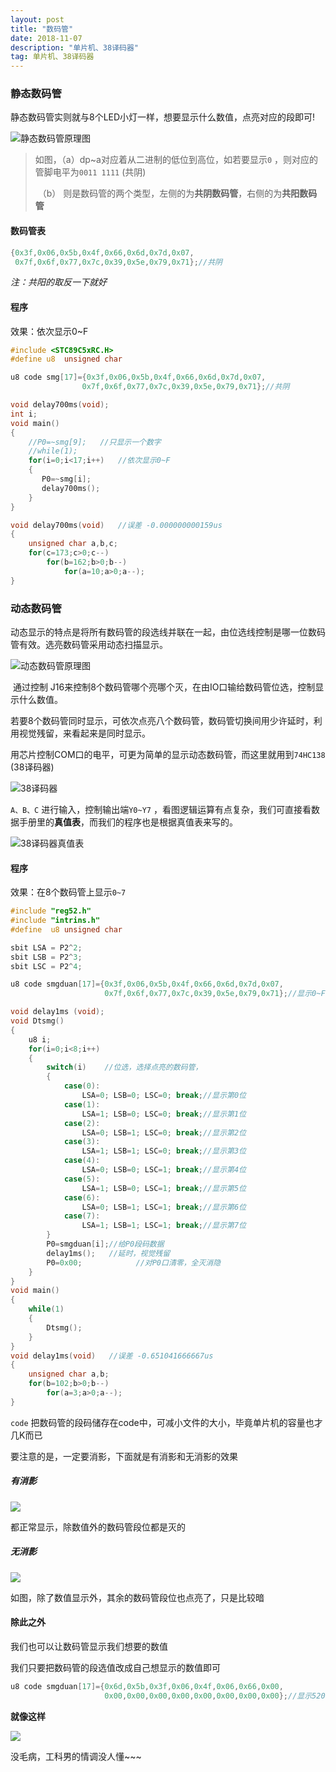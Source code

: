 ```yaml
---
layout: post
title: "数码管"
date: 2018-11-07 
description: "单片机、38译码器"
tag: 单片机、38译码器
---
```



### 静态数码管	

​	静态数码管实则就与8个LED小灯一样，想要显示什么数值，点亮对应的段即可!

![静态数码管原理图](https://FXHao.github.io/images/posts/数码管/静态数码管原理图.png)



> 如图，（a）dp~a对应着从二进制的低位到高位，如若要显示`0` ，则对应的管脚电平为`0011 1111` (共阴)	
>
> ​              （b） 则是数码管的两个类型，左侧的为**共阴数码管**，右侧的为**共阳数码管**

#### 数码管表	

```c
{0x3f,0x06,0x5b,0x4f,0x66,0x6d,0x7d,0x07,
 0x7f,0x6f,0x77,0x7c,0x39,0x5e,0x79,0x71};//共阴
```

*注：共阳的取反一下就好*

#### 程序

效果：依次显示0~F

```c
#include <STC89C5xRC.H>
#define u8  unsigned char

u8 code smg[17]={0x3f,0x06,0x5b,0x4f,0x66,0x6d,0x7d,0x07,
				0x7f,0x6f,0x77,0x7c,0x39,0x5e,0x79,0x71};//共阴

void delay700ms(void);
int i;
void main()
{	
	//P0=~smg[9];  	//只显示一个数字
	//while(1);
	for(i=0;i<17;i++)	//依次显示0~F
	{
	   P0=~smg[i];
	   delay700ms();
	}
}

void delay700ms(void)   //误差 -0.000000000159us
{
    unsigned char a,b,c;
    for(c=173;c>0;c--)
        for(b=162;b>0;b--)
            for(a=10;a>0;a--);
}
```



### 动态数码管

​	动态显示的特点是将所有数码管的段选线并联在一起，由位选线控制是哪一位数码管有效。选亮数码管采用动态扫描显示。

![动态数码管原理图](https://FXHao.github.io/images/posts/数码管/动态数码管原理图.jpg)



​	通过控制 J16来控制8个数码管哪个亮哪个灭，在由IO口输给数码管位选，控制显示什么数值。

​	若要8个数码管同时显示，可依次点亮八个数码管，数码管切换间用少许延时，利用视觉残留，来看起来是同时显示。

​	用芯片控制COM口的电平，可更为简单的显示动态数码管，而这里就用到` 74HC138 ` (38译码器)



![38译码器](https://FXHao.github.io/images/posts/数码管/38译码器.png)



`A、B、C` 进行输入，控制输出端`Y0~Y7` ，看图逻辑运算有点复杂，我们可直接看数据手册里的**真值表**，而我们的程序也是根据真值表来写的。

![38译码器真值表](https://FXHao.github.io/images/posts/数码管/38译码器真值表.png)



#### 程序

效果：在8个数码管上显示`0~7`

```c
#include "reg52.h"
#include "intrins.h"
#define  u8 unsigned char

sbit LSA = P2^2;
sbit LSB = P2^3;
sbit LSC = P2^4;

u8 code smgduan[17]={0x3f,0x06,0x5b,0x4f,0x66,0x6d,0x7d,0x07,
					 0x7f,0x6f,0x77,0x7c,0x39,0x5e,0x79,0x71};//显示0~F的值

void delay1ms (void);
void Dtsmg()
{
	u8 i;
	for(i=0;i<8;i++)
	{
		switch(i)	 //位选，选择点亮的数码管，
		{
			case(0):
				LSA=0; LSB=0; LSC=0; break;//显示第0位
			case(1):
				LSA=1; LSB=0; LSC=0; break;//显示第1位
			case(2):
				LSA=0; LSB=1; LSC=0; break;//显示第2位
			case(3):
				LSA=1; LSB=1; LSC=0; break;//显示第3位
			case(4):
				LSA=0; LSB=0; LSC=1; break;//显示第4位
			case(5):
				LSA=1; LSB=0; LSC=1; break;//显示第5位
			case(6):
				LSA=0; LSB=1; LSC=1; break;//显示第6位
			case(7):
				LSA=1; LSB=1; LSC=1; break;//显示第7位	
		}  
		P0=smgduan[i];//给P0段码数据		
		delay1ms();   //延时，视觉残留		
		P0=0x00;			//对P0口清零，全灭消隐
	}
}
void main()
{
	while(1)
	{
		Dtsmg();	
	}
}
void delay1ms(void)   //误差 -0.651041666667us
{
    unsigned char a,b;
    for(b=102;b>0;b--)
        for(a=3;a>0;a--);
}
```

`code` 把数码管的段码储存在code中，可减小文件的大小，毕竟单片机的容量也才几K而已

要注意的是，一定要消影，下面就是有消影和无消影的效果

##### 有消影

![](https://FXHao.github.io/images/posts/数码管/消影后.jpg)

都正常显示，除数值外的数码管段位都是灭的

##### 无消影

![](https://FXHao.github.io/images/posts/数码管/无消影.jpg)

如图，除了数值显示外，其余的数码管段位也点亮了，只是比较暗

#### 除此之外

我们也可以让数码管显示我们想要的数值

我们只要把数码管的段选值改成自己想显示的数值即可

```c
u8 code smgduan[17]={0x6d,0x5b,0x3f,0x06,0x4f,0x06,0x66,0x00,
					 0x00,0x00,0x00,0x00,0x00,0x00,0x00,0x00};//显示5201314
```

**就像这样**

![](https://FXHao.github.io/images/posts/数码管/5201314.jpg)

没毛病，工科男的情调没人懂~~~

